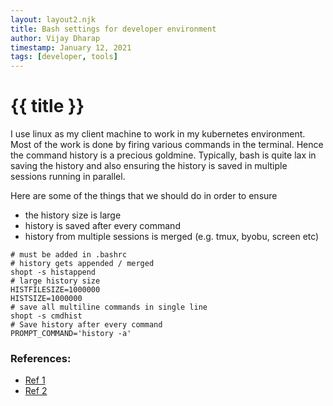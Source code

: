 ```yaml
---
layout: layout2.njk
title: Bash settings for developer environment
author: Vijay Dharap
timestamp: January 12, 2021
tags: [developer, tools]
---
```


# {{ title }}

I use linux as my client machine to work in my kubernetes environment. Most of the work is done by firing various commands in the terminal. Hence the command history is a precious goldmine. Typically, bash is quite lax in saving the history and also ensuring the history is saved in multiple sessions running in parallel.

Here are some of the things that we should do in order to ensure 
* the history size is large
* history is saved after every command
* history from multiple sessions is merged (e.g. tmux, byobu, screen etc)


``` shell
# must be added in .bashrc
# history gets appended / merged
shopt -s histappend
# large history size
HISTFILESIZE=1000000
HISTSIZE=1000000
# save all multiline commands in single line
shopt -s cmdhist
# Save history after every command
PROMPT_COMMAND='history -a'
```

### References:
* [Ref 1](https://blog.sanctum.geek.nz/better-bash-history/)
* [Ref 2](https://www.thomaslaurenson.com/blog/2018/07/02/better-bash-history/)
